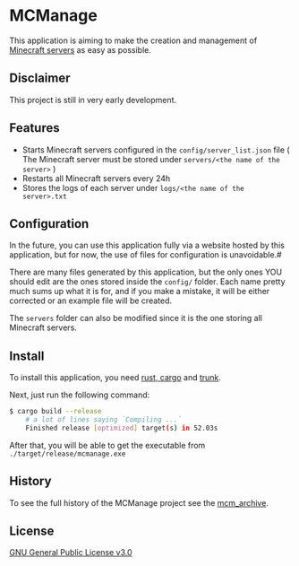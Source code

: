 # MCManage

This application is aiming to make the creation and management of [Minecraft servers](https://www.minecraft.net/) as easy as possible.

## Disclaimer

This project is still in very early development.

## Features

- Starts Minecraft servers configured in the `config/server_list.json` file ( The Minecraft server must be stored under `servers/<the name of the server>` )
- Restarts all Minecraft servers every 24h
- Stores the logs of each server under `logs/<the name of the server>.txt`

## Configuration

In the future, you can use this application fully via a website hosted by this application, but for now, the use of files for configuration is unavoidable.#

There are many files generated by this application, but the only ones YOU should edit are the ones stored inside the `config/` folder. Each name pretty much sums up what it is for, and if you make a mistake, it will be either corrected or an example file will be created.

The `servers` folder can also be modified since it is the one storing all Minecraft servers.

## Install

To install this application, you need [rust, cargo](https://www.rust-lang.org/tools/install) and [trunk](https://trunkrs.dev/#install).

Next, just run the following command:

```bash
$ cargo build --release
    # a lot of lines saying `Compiling ...`
    Finished release [optimized] target(s) in 52.03s
```

After that, you will be able to get the executable from `./target/release/mcmanage.exe`

## History

To see the full history of the MCManage project see the [mcm_archive](https://github.com/Gooxey/mcm_archive.git).

## License

[GNU General Public License v3.0](./LICENSE)
